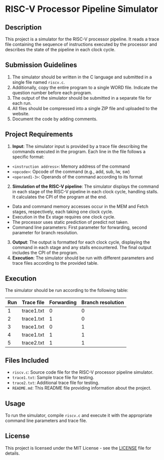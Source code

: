 # RISC-V Processor Pipeline Simulator

## Description
This project is a simulator for the RISC-V processor pipeline. It reads a trace file containing the sequence of instructions executed by the processor and describes the state of the pipeline in each clock cycle.

## Submission Guidelines
1. The simulator should be written in the C language and submitted in a single file named `riscv.c`.
2. Additionally, copy the entire program to a single WORD file. Indicate the question number before each program.
3. The output of the simulator should be submitted in a separate file for each run.
4. All files should be compressed into a single ZIP file and uploaded to the website.
5. Document the code by adding comments.

## Project Requirements
1. **Input**: The simulator input is provided by a trace file describing the commands executed in the program. Each line in the file follows a specific format:
- `<instruction address>`: Memory address of the command
- `<opcode>`: Opcode of the command (e.g., add, sub, lw, sw)
- `<operand1-3>`: Operands of the command according to its format
2. **Simulation of the RISC-V pipeline**: The simulator displays the command in each stage of the RISC-V pipeline in each clock cycle, handling stalls. It calculates the CPI of the program at the end.
- Data and command memory accesses occur in the MEM and Fetch stages, respectively, each taking one clock cycle.
- Execution in the Ex stage requires one clock cycle.
- The processor uses static prediction of predict not taken.
- Command line parameters: First parameter for forwarding, second parameter for branch resolution.
3. **Output**: The output is formatted for each clock cycle, displaying the command in each stage and any stalls encountered. The final output includes the CPI of the program.
4. **Execution**: The simulator should be run with different parameters and trace files according to the provided table.

## Execution
The simulator should be run according to the following table:

| Run | Trace file | Forwarding | Branch resolution |
|-----|------------|------------|-------------------|
| 1   | trace1.txt | 0          | 0                 |
| 2   | trace1.txt | 1          | 0                 |
| 3   | trace1.txt | 0          | 1                 |
| 4   | trace1.txt | 1          | 1                 |
| 5   | trace2.txt | 1          | 1                 |

## Files Included
- `riscv.c`: Source code file for the RISC-V processor pipeline simulator.
- `trace1.txt`: Sample trace file for testing.
- `trace2.txt`: Additional trace file for testing.
- `README.md`: This README file providing information about the project.

## Usage
To run the simulator, compile `riscv.c` and execute it with the appropriate command line parameters and trace file.


## License
This project is licensed under the MIT License - see the [LICENSE](LICENSE) file for details.
